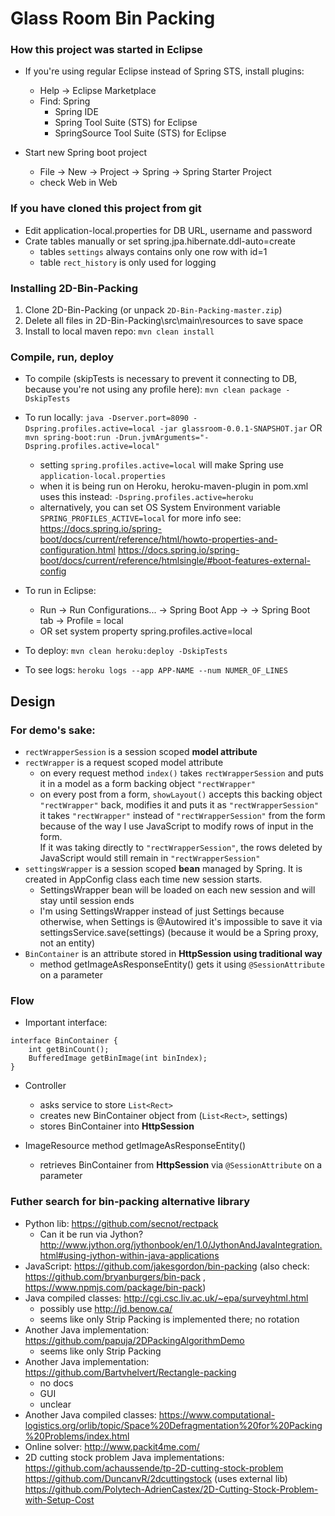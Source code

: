 # Glass Room Bin Packing

### How this project was started in Eclipse
- If you're using regular Eclipse instead of Spring STS, install plugins:
	- Help -> Eclipse Marketplace
	- Find: Spring
		- Spring IDE
		- Spring Tool Suite (STS) for Eclipse
		- SpringSource Tool Suite (STS) for Eclipse

- Start new Spring boot project
	- File -> New -> Project -> Spring -> Spring Starter Project
	- check Web in Web

### If you have cloned this project from git	
- Edit application-local.properties for DB URL, username and password
- Crate tables manually or set spring.jpa.hibernate.ddl-auto=create
	- tables `settings` always contains only one row with id=1
	- table `rect_history` is only used for logging
	
### Installing 2D-Bin-Packing
1. Clone 2D-Bin-Packing (or unpack `2D-Bin-Packing-master.zip`)
2. Delete all files in 2D-Bin-Packing\src\main\resources to save space
3. Install to local maven repo: `mvn clean install`

### Compile, run, deploy
- To compile (skipTests is necessary to prevent it connecting to DB, because you're not using any profile here):
`mvn clean package -DskipTests`
	
- To run locally:
`java -Dserver.port=8090 -Dspring.profiles.active=local -jar glassroom-0.0.1-SNAPSHOT.jar`
OR 
`mvn spring-boot:run -Drun.jvmArguments="-Dspring.profiles.active=local"`
	- setting `spring.profiles.active=local` will make Spring use `application-local.properties`
	- when it is being run on Heroku, heroku-maven-plugin in pom.xml uses this instead: `-Dspring.profiles.active=heroku`
	- alternatively, you can set OS System Environment variable `SPRING_PROFILES_ACTIVE=local`
	for more info see:
	https://docs.spring.io/spring-boot/docs/current/reference/html/howto-properties-and-configuration.html
	https://docs.spring.io/spring-boot/docs/current/reference/htmlsingle/#boot-features-external-config
	
- To run in Eclipse:
	- Run -> Run Configurations... -> Spring Boot App -> <glass-room> -> Spring Boot tab -> Profile = local
	- OR set system property spring.profiles.active=local

- To deploy:
`mvn clean heroku:deploy -DskipTests`

- To see logs:
`heroku logs --app APP-NAME --num NUMER_OF_LINES`

## Design
### For demo's sake:
- `rectWrapperSession` is a session scoped **model attribute**
- `rectWrapper` is a request scoped model attribute
	- on every request method `index()` takes `rectWrapperSession` and puts it in a model as a form backing object `"rectWrapper"`
	- on every post from a form, `showLayout()` accepts this backing object `"rectWrapper"` back, modifies it and puts it as `"rectWrapperSession"`  
	it takes `"rectWrapper"` instead of `"rectWrapperSession"` from the form because of the way I use JavaScript to modify rows of input in the form.  
	If it was taking directly to `"rectWrapperSession"`, the rows deleted by JavaScript would still remain in `"rectWrapperSession"`
- `settingsWrapper` is a session scoped **bean** managed by Spring. It is created in AppConfig class each time new session starts. 
	- SettingsWrapper bean will be loaded on each new session and will stay until session ends
	- I'm using SettingsWrapper instead of just Settings because otherwise, when Settings is @Autowired it's impossible to save it via
	settingsService.save(settings) (because it would be a Spring proxy, not an entity)
- `BinContainer` is an attribute stored in **HttpSession using traditional way**
	- method getImageAsResponseEntity() gets it using `@SessionAttribute` on a parameter

### Flow
- Important interface:
```
interface BinContainer {
	int getBinCount();
	BufferedImage getBinImage(int binIndex);
}
```

- Controller
	- asks service to store `List<Rect>`
	- creates new BinContainer object from (`List<Rect>`, settings)
	- stores BinContainer into **HttpSession**
	
- ImageResource method getImageAsResponseEntity()
	- retrieves BinContainer from **HttpSession** via `@SessionAttribute` on a parameter
	
### Futher search for bin-packing alternative library
- Python lib: https://github.com/secnot/rectpack
	- Can it be run via Jython? http://www.jython.org/jythonbook/en/1.0/JythonAndJavaIntegration.html#using-jython-within-java-applications
- JavaScript: https://github.com/jakesgordon/bin-packing (also check: https://github.com/bryanburgers/bin-pack , https://www.npmjs.com/package/bin-pack)
- Java compiled classes: http://cgi.csc.liv.ac.uk/~epa/surveyhtml.html
	- possibly use http://jd.benow.ca/
	- seems like only Strip Packing is implemented there; no rotation
- Another Java implementation: https://github.com/papuja/2DPackingAlgorithmDemo
	- seems like only Strip Packing
- Another Java implementation: https://github.com/Bartvhelvert/Rectangle-packing
	- no docs
	- GUI
	- unclear
- Another Java compiled classes: https://www.computational-logistics.org/orlib/topic/Space%20Defragmentation%20for%20Packing%20Problems/index.html
- Online solver: http://www.packit4me.com/
- 2D cutting stock problem Java implementations:
	https://github.com/achaussende/tp-2D-cutting-stock-problem
	https://github.com/DuncanvR/2dcuttingstock	(uses external lib)
	https://github.com/Polytech-AdrienCastex/2D-Cutting-Stock-Problem-with-Setup-Cost
